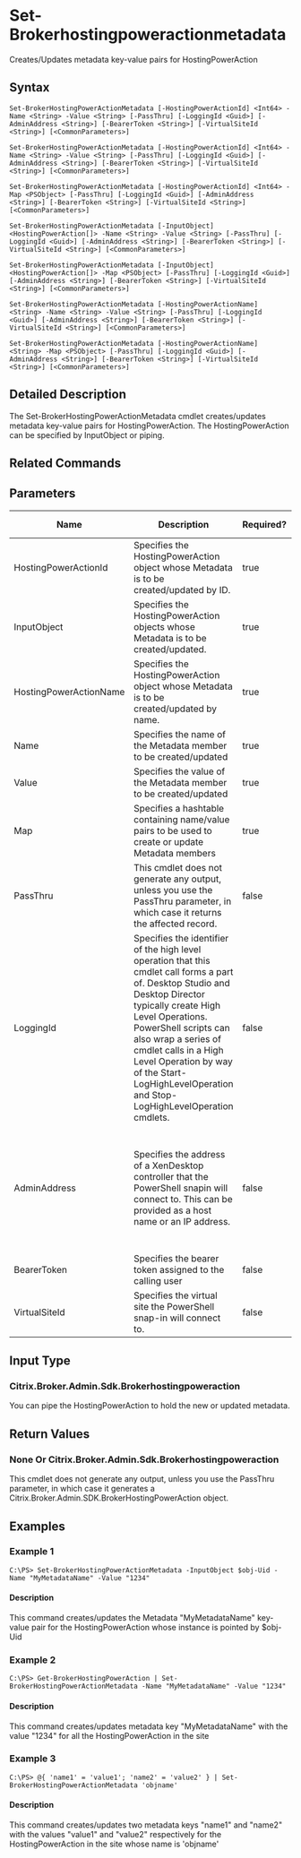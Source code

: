 ﻿
# Set-Brokerhostingpoweractionmetadata
Creates/Updates metadata key-value pairs for HostingPowerAction
## Syntax
```
Set-BrokerHostingPowerActionMetadata [-HostingPowerActionId] <Int64> -Name <String> -Value <String> [-PassThru] [-LoggingId <Guid>] [-AdminAddress <String>] [-BearerToken <String>] [-VirtualSiteId <String>] [<CommonParameters>]

Set-BrokerHostingPowerActionMetadata [-HostingPowerActionId] <Int64> -Name <String> -Value <String> [-PassThru] [-LoggingId <Guid>] [-AdminAddress <String>] [-BearerToken <String>] [-VirtualSiteId <String>] [<CommonParameters>]

Set-BrokerHostingPowerActionMetadata [-HostingPowerActionId] <Int64> -Map <PSObject> [-PassThru] [-LoggingId <Guid>] [-AdminAddress <String>] [-BearerToken <String>] [-VirtualSiteId <String>] [<CommonParameters>]

Set-BrokerHostingPowerActionMetadata [-InputObject] <HostingPowerAction[]> -Name <String> -Value <String> [-PassThru] [-LoggingId <Guid>] [-AdminAddress <String>] [-BearerToken <String>] [-VirtualSiteId <String>] [<CommonParameters>]

Set-BrokerHostingPowerActionMetadata [-InputObject] <HostingPowerAction[]> -Map <PSObject> [-PassThru] [-LoggingId <Guid>] [-AdminAddress <String>] [-BearerToken <String>] [-VirtualSiteId <String>] [<CommonParameters>]

Set-BrokerHostingPowerActionMetadata [-HostingPowerActionName] <String> -Name <String> -Value <String> [-PassThru] [-LoggingId <Guid>] [-AdminAddress <String>] [-BearerToken <String>] [-VirtualSiteId <String>] [<CommonParameters>]

Set-BrokerHostingPowerActionMetadata [-HostingPowerActionName] <String> -Map <PSObject> [-PassThru] [-LoggingId <Guid>] [-AdminAddress <String>] [-BearerToken <String>] [-VirtualSiteId <String>] [<CommonParameters>]
```
## Detailed Description
The Set-BrokerHostingPowerActionMetadata cmdlet creates/updates metadata key-value pairs for HostingPowerAction. The HostingPowerAction can be specified by InputObject or piping.


## Related Commands

## Parameters
| Name   | Description | Required? | Pipeline Input | Default Value |
| --- | --- | --- | --- | --- |
| HostingPowerActionId | Specifies the HostingPowerAction object whose Metadata is to be created/updated by ID. | true | true (ByValue) |  |
| InputObject | Specifies the HostingPowerAction objects whose Metadata is to be created/updated. | true | true (ByValue) |  |
| HostingPowerActionName | Specifies the HostingPowerAction object whose Metadata is to be created/updated by name. | true | true (ByValue, ByPropertyName) |  |
| Name | Specifies the name of the Metadata member to be created/updated | true | true (ByPropertyName) |  |
| Value | Specifies the value of the Metadata member to be created/updated | true | true (ByPropertyName) |  |
| Map | Specifies a hashtable containing name/value pairs to be used to create or update Metadata members | true | true (ByValue) |  |
| PassThru | This cmdlet does not generate any output, unless you use the PassThru parameter, in which case it returns the affected record. | false | false | False |
| LoggingId | Specifies the identifier of the high level operation that this cmdlet call forms a part of. Desktop Studio and Desktop Director typically create High Level Operations. PowerShell scripts can also wrap a series of cmdlet calls in a High Level Operation by way of the Start-LogHighLevelOperation and Stop-LogHighLevelOperation cmdlets. | false | false |  |
| AdminAddress | Specifies the address of a XenDesktop controller that the PowerShell snapin will connect to. This can be provided as a host name or an IP address. | false | false | Localhost. Once a value is provided by any cmdlet, this value will become the default. |
| BearerToken | Specifies the bearer token assigned to the calling user | false | false |  |
| VirtualSiteId | Specifies the virtual site the PowerShell snap-in will connect to. | false | false |  |

## Input Type

### Citrix.Broker.Admin.Sdk.Brokerhostingpoweraction
You can pipe the HostingPowerAction to hold the new or updated metadata.
## Return Values

### None Or Citrix.Broker.Admin.Sdk.Brokerhostingpoweraction
This cmdlet does not generate any output, unless you use the PassThru parameter, in which case it generates a Citrix.Broker.Admin.SDK.BrokerHostingPowerAction object.
## Examples

### Example 1
```
C:\PS> Set-BrokerHostingPowerActionMetadata -InputObject $obj-Uid -Name "MyMetadataName" -Value "1234"
```
#### Description
This command creates/updates the Metadata "MyMetadataName" key-value pair for the HostingPowerAction whose instance is pointed by \$obj-Uid
### Example 2
```
C:\PS> Get-BrokerHostingPowerAction | Set-BrokerHostingPowerActionMetadata -Name "MyMetadataName" -Value "1234"
```
#### Description
This command creates/updates metadata key "MyMetadataName" with the value "1234" for all the HostingPowerAction in the site
### Example 3
```
C:\PS> @{ 'name1' = 'value1'; 'name2' = 'value2' } | Set-BrokerHostingPowerActionMetadata 'objname'
```
#### Description
This command creates/updates two metadata keys "name1" and "name2" with the values "value1" and "value2" respectively for the HostingPowerAction in the site whose name is 'objname'
